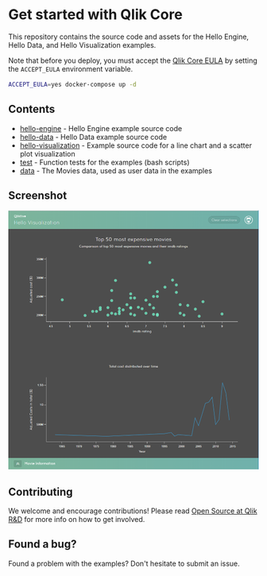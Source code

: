 # Get started with Qlik Core

This repository contains the source code and assets for the Hello Engine, Hello Data, and Hello Visualization examples.

Note that before you deploy, you must accept the [Qlik Core EULA](https://core.qlik.com/eula/) by setting the `ACCEPT_EULA` environment variable.

```sh
ACCEPT_EULA=yes docker-compose up -d
```

## Contents

- [hello-engine](./src/hello-engine/) - Hello Engine example source code
- [hello-data](./src/hello-data/) - Hello Data example source code
- [hello-visualization](./src/hello-visualization/) - Example source code for a line chart and a scatter plot visualization
- [test](./test) - Function tests for the examples (bash scripts)
- [data](./data) - The Movies data, used as user data in the examples

## Screenshot

![screenshot](./src/hello-visualization/resources/hello-viz.png)

## Contributing

We welcome and encourage contributions! Please read [Open Source at Qlik R&D](https://github.com/qlik-oss/open-source)
for more info on how to get involved.

## Found a bug?

Found a problem with the examples? Don't hesitate to submit an issue.
